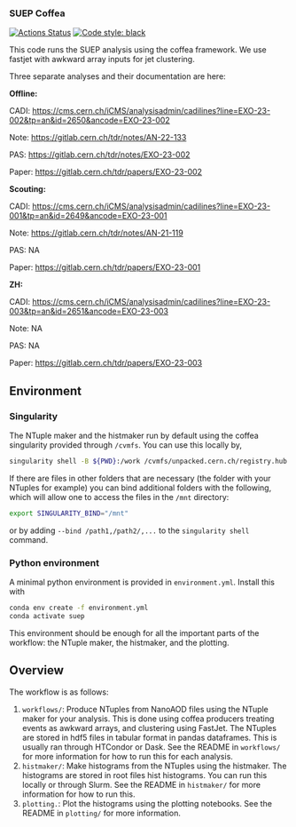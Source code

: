 ### SUEP Coffea

[![Actions Status](https://github.com/chrispap95/hcaloms/workflows/CI/badge.svg)](https://github.com/SUEPPhysics/SUEPCoffea_dask/actions)
[![Code style: black](https://img.shields.io/badge/code%20style-black-000000.svg)](https://github.com/psf/black)

This code runs the SUEP analysis using the coffea framework. We use fastjet with awkward array inputs for jet clustering.

Three separate analyses and their documentation are here:

**Offline:**

CADI: https://cms.cern.ch/iCMS/analysisadmin/cadilines?line=EXO-23-002&tp=an&id=2650&ancode=EXO-23-002

Note: https://gitlab.cern.ch/tdr/notes/AN-22-133

PAS: https://gitlab.cern.ch/tdr/notes/EXO-23-002

Paper: https://gitlab.cern.ch/tdr/papers/EXO-23-002

**Scouting:**

CADI: https://cms.cern.ch/iCMS/analysisadmin/cadilines?line=EXO-23-001&tp=an&id=2649&ancode=EXO-23-001

Note: https://gitlab.cern.ch/tdr/notes/AN-21-119

PAS: NA

Paper: https://gitlab.cern.ch/tdr/papers/EXO-23-001

**ZH:**

CADI: https://cms.cern.ch/iCMS/analysisadmin/cadilines?line=EXO-23-003&tp=an&id=2651&ancode=EXO-23-003

Note: NA

PAS: NA

Paper: https://gitlab.cern.ch/tdr/papers/EXO-23-003

## Environment

### Singularity

The NTuple maker and the histmaker run by default using the coffea singularity provided through `/cvmfs`. You can use this locally by,

```bash
singularity shell -B ${PWD}:/work /cvmfs/unpacked.cern.ch/registry.hub.docker.com/coffeateam/coffea-dask:latest
```

If there are files in other folders that are necessary (the folder with your NTuples for example) you can bind additional folders with the following, which will allow one to access the files in the `/mnt` directory:

```bash
export SINGULARITY_BIND="/mnt"
```

or by adding `--bind /path1,/path2/,...` to the `singularity shell` command.

### Python environment

A minimal python environment is provided in `environment.yml`.
Install this with

```bash
conda env create -f environment.yml
conda activate suep
```

This environment should be enough for all the important parts of the workflow: the NTuple maker, the histmaker, and the plotting.

## Overview

The workflow is as follows:
1. `workflows/`: Produce NTuples from NanoAOD files using the NTuple maker for your analysis. This is done using coffea producers treating events as awkward arrays, and clustering using FastJet. The NTuples are stored in hdf5 files in tabular format in pandas dataframes. This is usually ran through HTCondor or Dask. See the README in `workflows/` for more information for how to run this for each analysis.
2. `histmaker/`: Make histograms from the NTuples using the histmaker. The histograms are stored in root files hist histograms. You can run this locally or through Slurm. See the README in `histmaker/` for more information for how to run this.
3. `plotting.`: Plot the histograms using the plotting notebooks. See the README in `plotting/` for more information.